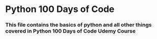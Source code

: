 # Python 100 Days of Code

### This file contains the basics of python and all other things covered in Python 100 Days of Code Udemy Course
